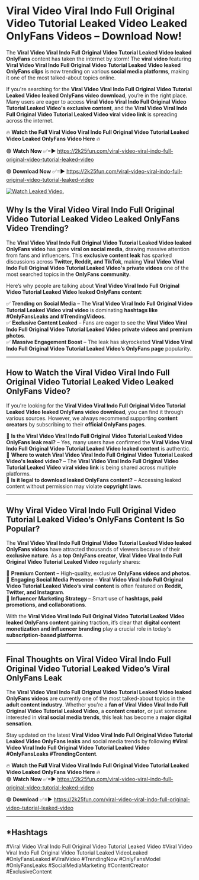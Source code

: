 # Viral Video Viral Indo Full Original Video Tutorial Leaked Video Leaked OnlyFans Videos – Download Now!

The **Viral Video Viral Indo Full Original Video Tutorial Leaked Video leaked OnlyFans** content has taken the internet by storm! The **viral video** featuring **Viral Video Viral Indo Full Original Video Tutorial Leaked Video leaked OnlyFans clips** is now trending on various **social media platforms**, making it one of the most talked-about topics online.  

If you're searching for the **Viral Video Viral Indo Full Original Video Tutorial Leaked Video leaked OnlyFans video download**, you’re in the right place. Many users are eager to access **Viral Video Viral Indo Full Original Video Tutorial Leaked Video's exclusive content**, and the **Viral Video Viral Indo Full Original Video Tutorial Leaked Video viral video link** is spreading across the internet.  

🔥 **Watch the Full Viral Video Viral Indo Full Original Video Tutorial Leaked Video Leaked OnlyFans Video Here** 🔥  

🟢 **Watch Now** ✅=► https://2k25fun.com/viral-video-viral-indo-full-original-video-tutorial-leaked-video

🟢 **Download Now** ✅=► https://2k25fun.com/viral-video-viral-indo-full-original-video-tutorial-leaked-video

[![Watch Leaked Video.](https://miro.medium.com/v2/resize:fit:828/format:webp/1*cilzJN44JGOrTw9NJCrNHA.gif "Watch Leaked Video")](https://2k25fun.com/viral-video-viral-indo-full-original-video-tutorial-leaked-video)

## **Why Is the Viral Video Viral Indo Full Original Video Tutorial Leaked Video Leaked OnlyFans Video Trending?**  

The **Viral Video Viral Indo Full Original Video Tutorial Leaked Video leaked OnlyFans video** has gone **viral on social media**, drawing massive attention from fans and influencers. This **exclusive content leak** has sparked discussions across **Twitter, Reddit, and TikTok**, making **Viral Video Viral Indo Full Original Video Tutorial Leaked Video's private videos** one of the most searched topics in the **OnlyFans community**.  

Here’s why people are talking about **Viral Video Viral Indo Full Original Video Tutorial Leaked Video leaked OnlyFans content**:  

✅ **Trending on Social Media** – The **Viral Video Viral Indo Full Original Video Tutorial Leaked Video viral video** is dominating **hashtags like #OnlyFansLeaks and #TrendingVideos**.  
✅ **Exclusive Content Leaked** – Fans are eager to see the **Viral Video Viral Indo Full Original Video Tutorial Leaked Video private videos and premium photos**.  
✅ **Massive Engagement Boost** – The leak has skyrocketed **Viral Video Viral Indo Full Original Video Tutorial Leaked Video’s OnlyFans page** popularity.  

---

## **How to Watch the Viral Video Viral Indo Full Original Video Tutorial Leaked Video Leaked OnlyFans Video?**  

If you're looking for the **Viral Video Viral Indo Full Original Video Tutorial Leaked Video leaked OnlyFans video download**, you can find it through various sources. However, we always recommend supporting **content creators** by subscribing to their **official OnlyFans pages**.  

🔹 **Is the Viral Video Viral Indo Full Original Video Tutorial Leaked Video OnlyFans leak real?** – Yes, many users have confirmed the **Viral Video Viral Indo Full Original Video Tutorial Leaked Video leaked content** is authentic.  
🔹 **Where to watch Viral Video Viral Indo Full Original Video Tutorial Leaked Video's leaked video?** – The **Viral Video Viral Indo Full Original Video Tutorial Leaked Video viral video link** is being shared across multiple platforms.  
🔹 **Is it legal to download leaked OnlyFans content?** – Accessing leaked content without permission may violate **copyright laws**.  

---

## **Why Viral Video Viral Indo Full Original Video Tutorial Leaked Video’s OnlyFans Content Is So Popular?**  

The **Viral Video Viral Indo Full Original Video Tutorial Leaked Video leaked OnlyFans videos** have attracted thousands of viewers because of their **exclusive nature**. As a **top OnlyFans creator**, **Viral Video Viral Indo Full Original Video Tutorial Leaked Video** regularly shares:  

📌 **Premium Content** – High-quality, exclusive **OnlyFans videos and photos**.  
📌 **Engaging Social Media Presence** – **Viral Video Viral Indo Full Original Video Tutorial Leaked Video’s viral content** is often featured on **Reddit, Twitter, and Instagram**.  
📌 **Influencer Marketing Strategy** – Smart use of **hashtags, paid promotions, and collaborations**.  

With the **Viral Video Viral Indo Full Original Video Tutorial Leaked Video leaked OnlyFans content** gaining traction, it’s clear that **digital content monetization and influencer branding** play a crucial role in today's **subscription-based platforms**.  

---

## **Final Thoughts on Viral Video Viral Indo Full Original Video Tutorial Leaked Video’s Viral OnlyFans Leak**  

The **Viral Video Viral Indo Full Original Video Tutorial Leaked Video leaked OnlyFans videos** are currently one of the most talked-about topics in the **adult content industry**. Whether you're a **fan of Viral Video Viral Indo Full Original Video Tutorial Leaked Video**, a **content creator**, or just someone interested in **viral social media trends**, this leak has become a **major digital sensation**.  

Stay updated on the latest **Viral Video Viral Indo Full Original Video Tutorial Leaked Video OnlyFans leaks** and social media trends by following **#Viral Video Viral Indo Full Original Video Tutorial Leaked Video #OnlyFansLeaks #TrendingContent**.  

🔥 **Watch the Full Viral Video Viral Indo Full Original Video Tutorial Leaked Video Leaked OnlyFans Video Here** 🔥  
🟢 **Watch Now** ✅=► https://2k25fun.com/viral-video-viral-indo-full-original-video-tutorial-leaked-video

🟢 **Download** ✅=► https://2k25fun.com/viral-video-viral-indo-full-original-video-tutorial-leaked-video

---

## *Hashtags
#Viral Video Viral Indo Full Original Video Tutorial Leaked Video #Viral Video Viral Indo Full Original Video Tutorial Leaked VideoLeaked #OnlyFansLeaked #ViralVideo #TrendingNow #OnlyFansModel #OnlyFansLeaks #SocialMediaMarketing #ContentCreator #ExclusiveContent  
